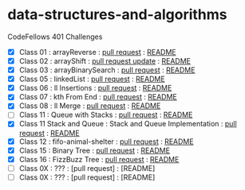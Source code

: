 # data-structures-and-algorithms
CodeFellows 401 Challenges

 - [x] Class 01 : arrayReverse : [pull request](https://github.com/astrokd/data-structures-and-algorithms/pull/30) : [README](https://github.com/astrokd/data-structures-and-algorithms/blob/master/challenges/arrayReverse/README.md)
 - [x] Class 02 : arrayShift : [pull request update](https://github.com/astrokd/data-structures-and-algorithms/pull/32) : [README](https://github.com/astrokd/data-structures-and-algorithms/blob/master/challenges/arrayShift/README.md)
 - [x] Class 03 : arrayBinarySearch : [pull request](https://github.com/astrokd/data-structures-and-algorithms/pull/33) : [README](https://github.com/astrokd/data-structures-and-algorithms/blob/master/challenges/arrayBinarySearch/README.md)
 - [x] Class 05 : linkedList : [pull request](https://github.com/astrokd/data-structures-and-algorithms/pull/34) : [README](https://github.com/astrokd/data-structures-and-algorithms/blob/linked-list/challenges/Data-Structures/linkedList/README.md)
 - [x] Class 06 : ll Insertions : [pull request](https://github.com/astrokd/data-structures-and-algorithms/pull/36) : [README](https://github.com/astrokd/data-structures-and-algorithms/blob/master/challenges/Data-Structures/llInsertions/README.md)
 - [x] Class 07 : kth From End : [pull request](https://github.com/astrokd/data-structures-and-algorithms/pull/37) : [README](https://github.com/astrokd/data-structures-and-algorithms/blob/master/challenges/Data-Structures/llkthfromend/README.md)
 - [x] Class 08 : ll Merge : [pull request](https://github.com/astrokd/data-structures-and-algorithms/pull/38) : [README](https://github.com/astrokd/data-structures-and-algorithms/blob/master/challenges/Data-Structures/llMerge/README.md)
 - [ ] Class 11 : Queue with Stacks : [pull request](https://github.com/astrokd/data-structures-and-algorithms/pull/41) : [README](https://github.com/astrokd/data-structures-and-algorithms/blob/master/challenges/queueWithStacks/README.md)
 - [x] Class 11 Stack and Queue : Stack and Queue Implementation : [pull request](https://github.com/astrokd/data-structures-and-algorithms/pull/39) : [README](https://github.com/astrokd/data-structures-and-algorithms/blob/master/challenges/stacksAndQueues/README.md)
 - [x] Class 12 : fifo-animal-shelter : [pull request](https://github.com/astrokd/data-structures-and-algorithms/pull/42) : [README](https://github.com/astrokd/data-structures-and-algorithms/blob/master/challenges/fifoAnimalShelter/README.md)
 - [x] Class 15 : Binary Tree : [pull request](https://github.com/astrokd/data-structures-and-algorithms/pull/43) : [README](https://github.com/astrokd/data-structures-and-algorithms/blob/master/challenges/tree/README.md)
 - [x] Class 16 : FizzBuzz Tree : [pull request](https://github.com/astrokd/data-structures-and-algorithms/pull/44) : [README](https://github.com/astrokd/data-structures-and-algorithms/blob/master/challenges/fizzBuzzTree/README.md)
 - [ ] Class 0X : ??? : [pull request] : [README]
 - [ ] Class 0X : ??? : [pull request] : [README]
